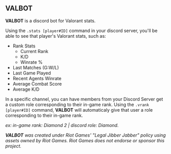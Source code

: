 ## VALBOT

**VALBOT** is a discord bot for Valorant stats.

Using the `.stats [player#ID]` command in your discord server, you'll be able to see that player's Valorant stats, such as:
* Rank Stats
  * Current Rank
  * K/D
  * Winrate %
* Last Matches (G:W/L)
* Last Game Played
* Recent Agents Winrate
* Average Combat Score
* Average K/D

In a specific channel, you can have members from your Discord Server get a custom role corresponding to their in-game rank.
Using the `.vrank [player#ID]` command, **VALBOT** will automaticaly give that user a role corresponding to their in-game rank.

_ex: in-game rank: Diamond 2 | discord role: Diamond._

_**VALBOT** was created under Riot Games' "Legal Jibber Jabber" policy using assets owned by Riot Games. Riot Games does not endorse or sponsor this project._
